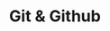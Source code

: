 ---
title: "Git & Github"
layout: category
permalink: /categories/git/
author_profile: true
taxonomy: Git & Github
sidebar:
  nav: "categories"
---